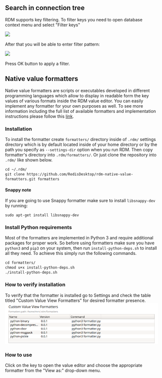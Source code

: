 ## Search in connection tree
RDM supports key filtering. To filter keys you need to open database context menu and select "Filter keys"

![](https://redisdesktop.com/static/docs/rdm_tree_search1.png)

After that you will be able to enter filter pattern:

![](https://redisdesktop.com/static/docs/rdm_tree_search2.png)

Press OK button to apply a filter.


## Native value formatters

Native value formatters are scripts or executables developed in different programming languages which allow
 to display in readable form the key values of various formats inside the RDM value editor. You can easily implement any formatter for your own purposes as well. To see more information including the full list of available formatters and implementation instructions please follow this [link](https://github.com/RedisDesktop/rdm-native-value-formatters).


### Installation

To install the formatter create `formatters/` directory inside of `.rdm/` settings directory which is by default located inside of your home directory or by the path you specify as `--settings-dir` option when you run RDM. Then copy formatter's directory into `.rdm/formatters/`. Or just clone the repository into `.rdm/` like shown below.

```shell
cd ~/.rdm/
git clone https://github.com/RedisDesktop/rdm-native-value-formatters.git formatters
```


#### Snappy note

If you are going to use Snappy formatter make sure to install `libsnappy-dev` by running:

```shell
sudo apt-get install libsnappy-dev
```


### Install Python requirements

Most of the formatters are implemented in Python 3 and require additional packages for proper work. So before using formatters make sure you have `python3` and `pip3` on your system, then run `install-python-deps.sh` to install all they need. To achieve this simply run the following commands.

```shell
cd formatters/
chmod u+x install-python-deps.sh
./install-python-deps.sh
```


### How to verify installation

To verify that the formatter is installed go to Settings and check the table titled "Custom Value View Formatters" for desired formatter presence.
![](settings_formatters.png)


### How to use

Click on the key to open the value editor and choose the appropriate formatter from the "View as:" drop-down menu.